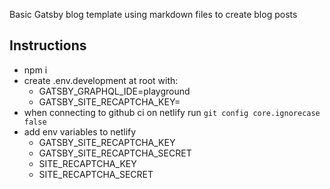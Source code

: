 Basic Gatsby blog template using markdown files to create blog posts

## Instructions

* npm i
* create .env.development at root with: 
  * GATSBY_GRAPHQL_IDE=playground
  * GATSBY_SITE_RECAPTCHA_KEY=
* when connecting to github ci on netlify run `git config core.ignorecase false`
* add env variables to netlify
  * GATSBY_SITE_RECAPTCHA_KEY
  * GATSBY_SITE_RECAPTCHA_SECRET
  * SITE_RECAPTCHA_KEY
  * SITE_RECAPTCHA_SECRET